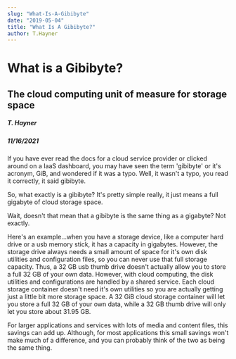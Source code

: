 ```yaml
---
slug: "What-Is-A-Gibibyte"
date: "2019-05-04"
title: "What Is A Gibibyte?"
author: T.Hayner
---
```


# What is a Gibibyte?
## The cloud computing unit of measure for storage space
##### T. Hayner
##### 11/16/2021

<p>
If you have ever read the docs for a cloud service provider or clicked around on a IaaS dashboard, you may have seen the term 'gibibyte' or it's acronym, GiB, and wondered if it was a typo.  Well, it wasn't a typo, you read it correctly, it said gibibyte.
</p>
<p>
So, what exactly is a gibibyte?  It's pretty simple really, it just means a full gigabyte of cloud storage space.
</p>
<p>
Wait, doesn't that mean that a gibibyte is the same thing as a gigabyte? Not exactly.
</p>
<p>
Here's an example...when you have a storage device, like a computer hard drive or a usb memory stick, it has a capacity in gigabytes.  However, the storage drive always needs a small amount of space for it's own disk utilities and configuration files, so you can never use that full storage capacity.  Thus, a 32 GB usb thumb drive doesn't actually allow you to store a full 32 GB of your own data.  However, with cloud computing, the disk utilities and configurations are handled by a shared service.  Each cloud storage container doesn't need it's own utilities so you are actually getting just a little bit more storage space.  A 32 GiB cloud storage container will let you store a full 32 GB of your own data, while a 32 GB thumb drive will only let you store about 31.95 GB.
</p>
<p>
For larger applications and services with lots of media and content files, this savings can add up.  Although, for most applications this small savings won't make much of a difference, and you can probably think of the two as  being the same thing.
</p>
